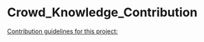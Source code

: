 # Crowd_Knowledge_Contribution

[Contribution guidelines for this project:](proiecte-laborator.pdf)

